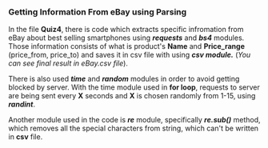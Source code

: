 ### Getting Information From eBay using Parsing
In the file **Quiz4**, there is code which extracts specific infromation from eBay about best selling smartphones using ***requests*** and ***bs4*** modules.
Those information consists of what is product's **Name** and **Price_range** (price_from, price_to) and saves it in csv file with using ***csv module.*** (*You can see final result in eBay.csv file*).

There is also used ***time*** and ***random*** modules in order to avoid getting blocked by server. With the time module used in **for loop**, requests to server are being sent every **__X__** seconds and  **__X__** is chosen randomly from 1-15, using ***randint***.

Another module used in the code is ***re*** module, specifically ***re.sub()*** method, which removes all the special characters from string, which can't be written in **csv** file.
